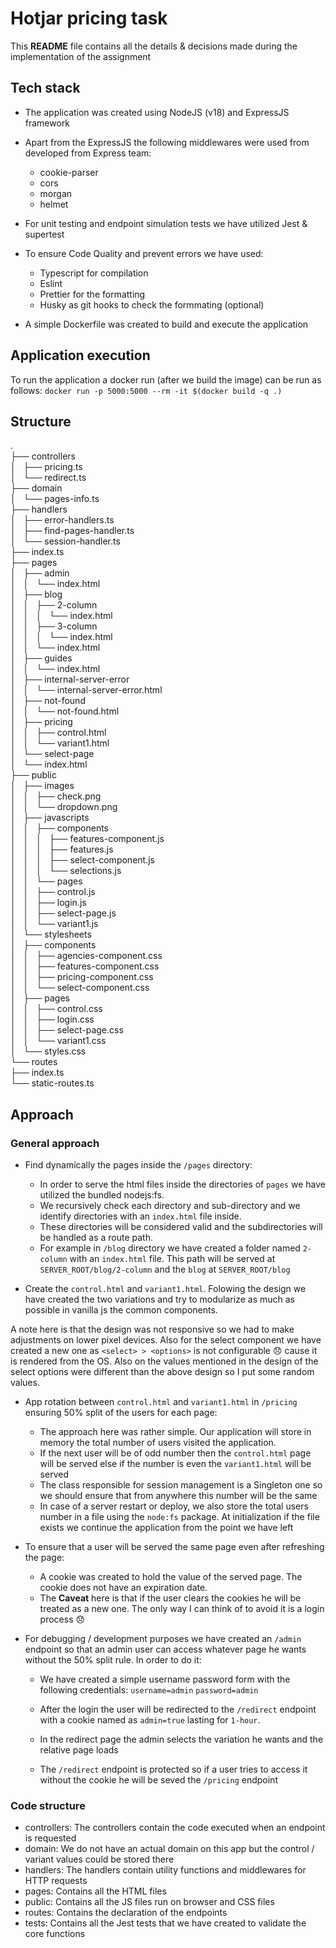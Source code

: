 # Hotjar pricing task

This **README** file contains all the details & decisions made during the implementation of the assignment

## Tech stack

-   The application was created using NodeJS (v18) and ExpressJS framework

-   Apart from the ExpressJS the following middlewares were used from developed from Express team:

    -   cookie-parser
    -   cors
    -   morgan
    -   helmet

-   For unit testing and endpoint simulation tests we have utilized Jest & supertest

-   To ensure Code Quality and prevent errors we have used:

    -   Typescript for compilation
    -   Eslint
    -   Prettier for the formatting
    -   Husky as git hooks to check the formmating (optional)

-   A simple Dockerfile was created to build and execute the application

## Application execution

To run the application a docker run (after we build the image) can be run as follows:
`docker run -p 5000:5000 --rm -it $(docker build -q .)`

## Structure

.<br />
├── controllers<br />
│   ├── pricing.ts<br />
│   └── redirect.ts<br />
├── domain<br />
│   └── pages-info.ts<br />
├── handlers<br />
│   ├── error-handlers.ts<br />
│   ├── find-pages-handler.ts<br />
│   └── session-handler.ts<br />
├── index.ts<br />
├── pages<br />
│   ├── admin<br />
│   │   └── index.html<br />
│   ├── blog<br />
│   │   ├── 2-column<br />
│   │   │   └── index.html<br />
│   │   ├── 3-column<br />
│   │   │   └── index.html<br />
│   │   └── index.html<br />
│   ├── guides<br />
│   │   └── index.html<br />
│   ├── internal-server-error<br />
│   │   └── internal-server-error.html<br />
│   ├── not-found<br />
│   │   └── not-found.html<br />
│   ├── pricing<br />
│   │   ├── control.html<br />
│   │   └── variant1.html<br />
│   └── select-page<br />
│   └── index.html<br />
├── public<br />
│   ├── images<br />
│   │   ├── check.png<br />
│   │   └── dropdown.png<br />
│   ├── javascripts<br />
│   │   ├── components<br />
│   │   │   ├── features-component.js<br />
│   │   │   ├── features.js<br />
│   │   │   ├── select-component.js<br />
│   │   │   └── selections.js<br />
│   │   └── pages<br />
│   │   ├── control.js<br />
│   │   ├── login.js<br />
│   │   ├── select-page.js<br />
│   │   └── variant1.js<br />
│   └── stylesheets<br />
│   ├── components<br />
│   │   ├── agencies-component.css<br />
│   │   ├── features-component.css<br />
│   │   ├── pricing-component.css<br />
│   │   └── select-component.css<br />
│   ├── pages<br />
│   │   ├── control.css<br />
│   │   ├── login.css<br />
│   │   ├── select-page.css<br />
│   │   └── variant1.css<br />
│   └── styles.css<br />
└── routes<br />
├── index.ts<br />
└── static-routes.ts<br />

## Approach

### General approach

-   Find dynamically the pages inside the `/pages` directory:

    -   In order to serve the html files inside the directories of `pages` we have utilized the bundled nodejs:fs.
    -   We recursively check each directory and sub-directory and we identify directories with an `index.html` file inside.
    -   These directories will be considered valid and the subdirectories will be handled as a route path.
    -   For example in `/blog` directory we have created a folder named `2-column` with an `index.html` file. This path will be served at `SERVER_ROOT/blog/2-column` and the `blog` at `SERVER_ROOT/blog`

-   Create the `control.html` and `variant1.html`. Folowing the design we have created the two variations and try to modularize as much as possible in vanilla js the common components.

A note here is that the design was not responsive so we had to make adjustments on lower pixel devices.
Also for the select component we have created a new one as `<select> > <options>` is not configurable :disappointed: cause it is rendered from the OS. Also on the values mentioned in the design of the select options were different than the above design so I put some random values.

-   App rotation between `control.html` and `variant1.html` in `/pricing` ensuring 50% split of the users for each page:

    -   The approach here was rather simple. Our application will store in memory the total number of users visited the application.
    -   If the next user will be of odd number then the `control.html` page will be served else if the number is even the `variant1.html` will be served
    -   The class responsible for session management is a Singleton one so we should ensure that from anywhere this number will be the same
    -   In case of a server restart or deploy, we also store the total users number in a file using the `node:fs` package. At initialization if the file exists we continue the application from the point we have left

-   To ensure that a user will be served the same page even after refreshing the page:

    -   A cookie was created to hold the value of the served page. The cookie does not have an expiration date.
    -   The **Caveat** here is that if the user clears the cookies he will be treated as a new one. The only way I can think of to avoid it is a login process :disappointed:

-   For debugging / development purposes we have created an `/admin` endpoint so that an admin user can access whatever page he wants without the 50% split rule. In order to do it:

    -   We have created a simple username password form with the following credentials:
        `username=admin`
        `password=admin`

    -   After the login the user will be redirected to the `/redirect` endpoint with a cookie named as `admin=true` lasting for `1-hour`.

    -   In the redirect page the admin selects the variation he wants and the relative page loads

    -   The `/redirect` endpoint is protected so if a user tries to access it without the cookie he will be seved the `/pricing` endpoint

### Code structure

-   controllers: The controllers contain the code executed when an endpoint is requested
-   domain: We do not have an actual domain on this app but the control / variant values could be stored there
-   handlers: The handlers contain utility functions and middlewares for HTTP requests
-   pages: Contains all the HTML files
-   public: Contains all the JS files run on browser and CSS files
-   routes: Contains the declaration of the endpoints
-   tests: Contains all the Jest tests that we have created to validate the core functions

